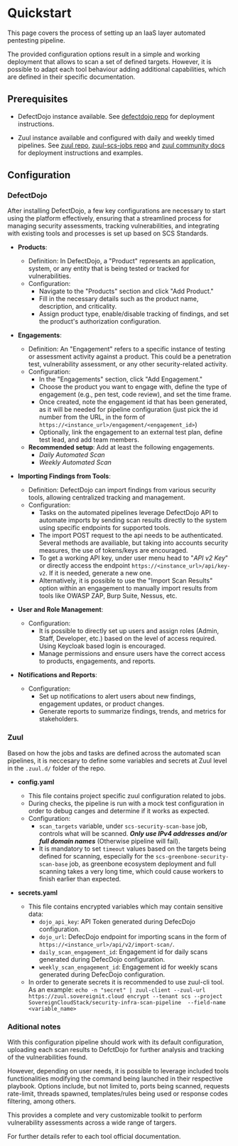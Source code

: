 # Quickstart

This page covers the process of setting up an IaaS layer automated pentesting pipeline.

The provided configuration options result in a simple and working deployment that allows to scan a set of defined targets. However, it is possible to adapt each tool behaviour adding additional capabilities, which are defined in their specific documentation.

## Prerequisites

- DefectDojo instance available. See [defectdojo repo](https://github.com/SovereignCloudStack/defectdojo) for deployment instructions.

- Zuul instance available and configured with daily and weekly timed pipelines. See [zuul repo](https://github.com/SovereignCloudStack/zuul), [zuul-scs-jobs repo](https://github.com/SovereignCloudStack/zuul-scs-jobs) and [zuul community docs](https://docs.scs.community/community/tools/zuul/) for deployment instructions and examples.

## Configuration

### DefectDojo

After installing DefectDojo, a few key configurations are necessary to start using the platform effectively, ensuring that a streamlined process for managing security assessments, tracking vulnerabilities, and integrating with existing tools and processes is set up based on SCS Standards.

- **Products**:
  - Definition: In DefectDojo, a "Product" represents an application, system, or any entity that is being tested or tracked for vulnerabilities.
  - Configuration: 
    - Navigate to the "Products" section and click "Add Product."
    - Fill in the necessary details such as the product name, description, and criticality.
    - Assign product type, enable/disable tracking of findings, and set the product's authorization configuration.
- **Engagements**:
  - Definition: An "Engagement" refers to a specific instance of testing or assessment activity against a product. This could be a penetration test, vulnerability assessment, or any other security-related activity.
  - Configuration:
    - In the "Engagements" section, click "Add Engagement."
    - Choose the product you want to engage with, define the type of engagement (e.g., pen test, code review), and set the time frame.
    - Once created, note the engagement id that has been generated, as it will be needed for pipeline configuration (just pick the id number from the URL, in the form of ```https://<instance_url>/engagement/<engagement_id>```)
    - Optionally, link the engagement to an external test plan, define test lead, and add team members.
   - **Recommended setup**: Add at least the following engagements.
     - *Daily Automated Scan*
     - *Weekly Automated Scan*

- **Importing Findings from Tools**:
  - Definition: DefectDojo can import findings from various security tools, allowing centralized tracking and management.
  - Configuration:
    - Tasks on the automated pipelines leverage DefectDojo API to automate imports by sending scan results directly to the system using specific endpoints for supported tools.
    - The import POST request to the api needs to be authenticated. Several methods are availiable, but taking into accounts security measures, the use of tokens/keys are encouraged.
    - To get a working API key, under user menu head to "*API v2 Key*" or directly access the endpoint ```https://<instance_url>/api/key-v2```. If it is needed, generate a new one.
    - Alternatively, it is possible to use the "Import Scan Results" option within an engagement to manually import results from tools like OWASP ZAP, Burp Suite, Nessus, etc.
  
- **User and Role Management**:
  - Configuration: 
    - It is possible to directly set up users and assign roles (Admin, Staff, Developer, etc.) based on the level of access required. Using Keycloak based login is encouraged.
    - Manage permissions and ensure users have the correct access to products, engagements, and reports.
  
- **Notifications and Reports**:
  - Configuration:
    - Set up notifications to alert users about new findings, engagement updates, or product changes.
    - Generate reports to summarize findings, trends, and metrics for stakeholders.


### Zuul

Based on how the jobs and tasks are defined across the automated scan pipelines, it is neccesary to define some variables and secrets at Zuul level in the ```.zuul.d/``` folder of the repo.

- **config.yaml**
  - This file contains project specific zuul configuration related to jobs. 
  - During checks, the pipeline is run with a mock test configuration in order to debug canges and determine if it works as expected.
  - Configuration:
    - ```scan_targets``` variable, under ```scs-security-scan-base``` job, controls what will be scanned. ***Only use IPv4 addresses and/or full domain names*** (Otherwise pipeline will fail). 
    - It is mandatory to set ```timeout``` values based on the targets being defined for scanning, especially for the ```scs-greenbone-security-scan-base``` job, as greenbone ecosystem deployment and full scanning takes a very long time, which could cause workers to finish earlier than expected.
  
  <!-- *NOTE(90n20): Due to zull recent changes now secrets are stored in Vault, hence the use of encrypted secrets in git is deprected as explained in https://github.com/SovereignCloudStack/zuul-scs-jobs?tab=readme-ov-file#secrets* -->
- **secrets.yaml**
  - This file contains encrypted variables which may contain sensitive data:
    -  ```dojo_api_key```: API Token generated during DefecDojo configuration. 
    -  ```dojo_url```: DefecDojo endpoint for importing scans in the form of ```https://<instance_url>/api/v2/import-scan/```.
    -  ```daily_scan_engagement_id```: Engagement id for daily scans generated during DefecDojo configuration.
    -  ```weekly_scan_engagement_id```: Engagement id for weekly scans generated during DefecDojo configuration.
  - In order to generate secrets it is recommended to use zuul-cli tool. As an example: ```echo -n "secret" | zuul-client --zuul-url https://zuul.sovereignit.cloud encrypt --tenant scs --project SovereignCloudStack/security-infra-scan-pipeline  --field-name <variable_name>```

### Aditional notes

With this configuration pipeline should work with its default configuration, uploading each scan results to DefctDojo for further analysis and tracking of the vulnerabilities found.

However, depending on user needs, it is possible to leverage included tools functionalities modifying the command being launched in their respective playbook. Options include, but not limited to, ports being scanned, requests rate-limit, threads spawned, templates/rules being used or response codes filtering, among others.

This provides a complete and very customizable toolkit to perform vulnerability assessments across a wide range of targers.

For further details refer to each tool official documentation.